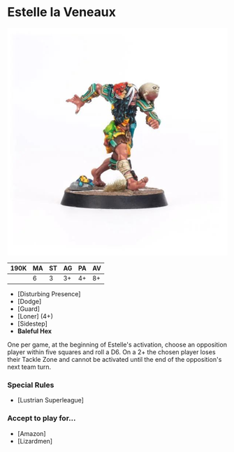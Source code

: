 # Estelle la Veneaux

![](../media/starplayers/BBEstellelaVeneauxLead.jpg)

| 190K  | MA | ST | AG | PA | AV |
| --- | --- | --- | --- | --- | --- |
| | 6 | 3 | 3+ | 4+ | 8+ |

* [Disturbing Presence]
* [Dodge]
* [Guard]
* [Loner] (4+)
* [Sidestep]
* **Baleful Hex**

One per game, at the beginning of Estelle's activation, choose an opposition player within five squares and roll a D6. On a 2+ the chosen player loses their Tackle Zone and cannot be activated until the end of the opposition's next team turn.

### Special Rules
* [Lustrian Superleague]

### Accept to play for...
* [Amazon]
* [Lizardmen]
